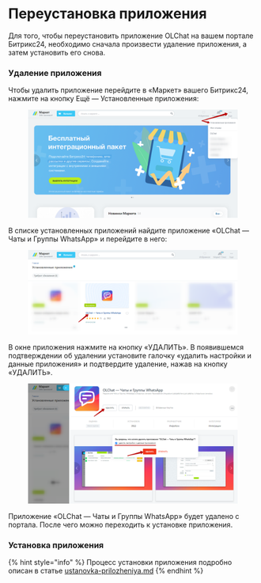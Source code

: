 # Переустановка приложения

Для того, чтобы переустановить приложение OLChat на вашем портале Битрикс24, необходимо сначала произвести удаление приложения, а затем установить его снова.

### Удаление приложения

Чтобы удалить приложение перейдите в «Маркет» вашего Битрикс24, нажмите на кнопку Ещё — Установленные приложения:

<figure><img src="../.gitbook/assets/image (5) (1).png" alt=""><figcaption></figcaption></figure>

В списке установленных приложений найдите приложение «OLChat — Чаты и Группы WhatsApp» и перейдите в него:

<figure><img src="../.gitbook/assets/image (1) (1) (1).png" alt=""><figcaption></figcaption></figure>

В окне приложения нажмите на кнопку «УДАЛИТЬ». В появившемся подтверждении об удалении установите галочку «удалить настройки и данные приложения» и подтвердите удаление, нажав на кнопку «УДАЛИТЬ».

<figure><img src="../.gitbook/assets/image (2) (1) (1).png" alt=""><figcaption></figcaption></figure>

Приложение «OLChat — Чаты и Группы WhatsApp» будет удалено с портала. После чего можно переходить к установке приложения.

### Установка приложения

{% hint style="info" %}
Процесс установки приложения подробно описан в статье [ustanovka-prilozheniya.md](ustanovka-prilozheniya.md "mention")
{% endhint %}
